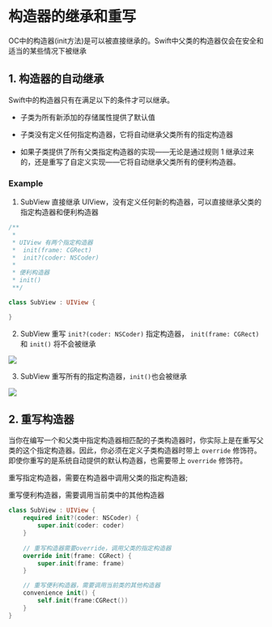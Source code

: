 # 构造器的继承和重写

OC中的构造器(init方法)是可以被直接继承的。Swift中父类的构造器仅会在安全和适当的某些情况下被继承


## 1. 构造器的自动继承

Swift中的构造器只有在满足以下的条件才可以继承。

- 子类为所有新添加的存储属性提供了默认值

- 子类没有定义任何指定构造器，它将自动继承父类所有的指定构造器

- 如果子类提供了所有父类指定构造器的实现——无论是通过规则 1 继承过来的，还是重写了自定义实现——它将自动继承父类所有的便利构造器。

### Example 

1. SubView 直接继承 UIView，没有定义任何新的构造器，可以直接继承父类的指定构造器和便利构造器

```swift
/**
 *
 * UIView 有两个指定构造器 
 *  init(frame: CGRect)
 *  init?(coder: NSCoder)
 * 
 * 便利构造器
 * init()
 **/ 

class SubView : UIView {

}

```

2. SubView 重写 `init?(coder: NSCoder)` 指定构造器， `init(frame: CGRect)` 和 `init()` 将不会被继承

![](https://gitee.com/existorlive/exist-or-live-pic/raw/master/%E6%88%AA%E5%B1%8F2020-12-09%20%E4%B8%8B%E5%8D%884.57.41.png)

3. SubView 重写所有的指定构造器，`init()`也会被继承

![](https://gitee.com/existorlive/exist-or-live-pic/raw/master/%E6%88%AA%E5%B1%8F2020-12-09%20%E4%B8%8B%E5%8D%884.59.44.png)


## 2. 重写构造器

当你在编写一个和父类中指定构造器相匹配的子类构造器时，你实际上是在重写父类的这个指定构造器。因此，你必须在定义子类构造器时带上 `override` 修饰符。即使你重写的是系统自动提供的默认构造器，也需要带上 `override` 修饰符。

重写指定构造器，需要在构造器中调用父类的指定构造器;

重写便利构造器，需要调用当前类中的其他构造器

```swift
class SubView : UIView {
    required init?(coder: NSCoder) {
        super.init(coder: coder)
    }
    
    // 重写构造器需要override，调用父类的指定构造器
    override init(frame: CGRect) {
        super.init(frame: frame)
    }

    // 重写便利构造器，需要调用当前类的其他构造器
    convenience init() {
        self.init(frame:CGRect())
    }
}

```

